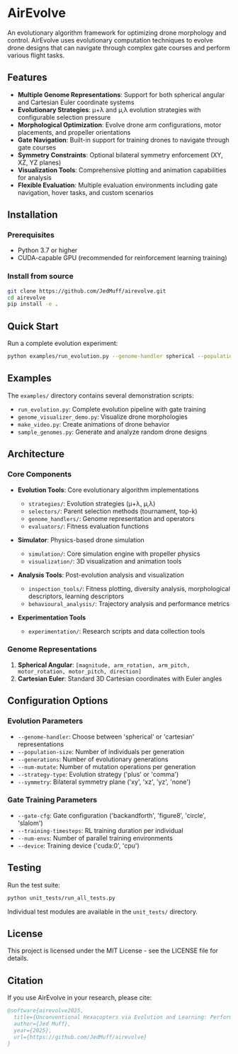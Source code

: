 # AirEvolve

An evolutionary algorithm framework for optimizing drone morphology and control. AirEvolve uses evolutionary computation techniques to evolve drone designs that can navigate through complex gate courses and perform various flight tasks.

## Features

- **Multiple Genome Representations**: Support for both spherical angular and Cartesian Euler coordinate systems
- **Evolutionary Strategies**: μ+λ and μ,λ evolution strategies with configurable selection pressure
- **Morphological Optimization**: Evolve drone arm configurations, motor placements, and propeller orientations
- **Gate Navigation**: Built-in support for training drones to navigate through gate courses
- **Symmetry Constraints**: Optional bilateral symmetry enforcement (XY, XZ, YZ planes)
- **Visualization Tools**: Comprehensive plotting and animation capabilities for analysis
- **Flexible Evaluation**: Multiple evaluation environments including gate navigation, hover tasks, and custom scenarios

## Installation

### Prerequisites

- Python 3.7 or higher
- CUDA-capable GPU (recommended for reinforcement learning training)

### Install from source

```bash
git clone https://github.com/JedMuff/airevolve.git
cd airevolve
pip install -e .
```

## Quick Start

Run a complete evolution experiment:

```bash
python examples/run_evolution.py --genome-handler spherical --population-size 50 --generations 100 --gate-cfg figure8
```
## Examples

The `examples/` directory contains several demonstration scripts:

- `run_evolution.py`: Complete evolution pipeline with gate training
- `genome_visualizer_demo.py`: Visualize drone morphologies
- `make_video.py`: Create animations of drone behavior
- `sample_genomes.py`: Generate and analyze random drone designs

## Architecture

### Core Components

- **Evolution Tools**: Core evolutionary algorithm implementations
  - `strategies/`: Evolution strategies (μ+λ, μ,λ)
  - `selectors/`: Parent selection methods (tournament, top-k)
  - `genome_handlers/`: Genome representation and operators
  - `evaluators/`: Fitness evaluation functions

- **Simulator**: Physics-based drone simulation
  - `simulation/`: Core simulation engine with propeller physics
  - `visualization/`: 3D visualization and animation tools

- **Analysis Tools**: Post-evolution analysis and visualization
  - `inspection_tools/`: Fitness plotting, diversity analysis, morphological descriptors, learning descriptors
  - `behavioural_analysis/`: Trajectory analysis and performance metrics

- **Experimentation Tools**
  - `experimentation/`: Research scripts and data collection tools

### Genome Representations

1. **Spherical Angular**: `[magnitude, arm_rotation, arm_pitch, motor_rotation, motor_pitch, direction]`
2. **Cartesian Euler**: Standard 3D Cartesian coordinates with Euler angles

## Configuration Options

### Evolution Parameters

- `--genome-handler`: Choose between 'spherical' or 'cartesian' representations
- `--population-size`: Number of individuals per generation
- `--generations`: Number of evolutionary generations
- `--num-mutate`: Number of mutation operations per generation
- `--strategy-type`: Evolution strategy ('plus' or 'comma')
- `--symmetry`: Bilateral symmetry plane ('xy', 'xz', 'yz', 'none')

### Gate Training Parameters

- `--gate-cfg`: Gate configuration ('backandforth', 'figure8', 'circle', 'slalom')
- `--training-timesteps`: RL training duration per individual
- `--num-envs`: Number of parallel training environments
- `--device`: Training device ('cuda:0', 'cpu')

## Testing

Run the test suite:

```bash
python unit_tests/run_all_tests.py
```

Individual test modules are available in the `unit_tests/` directory.

## License

This project is licensed under the MIT License - see the LICENSE file for details.

## Citation

If you use AirEvolve in your research, please cite:

```bibtex
@software{airevolve2025,
  title={Unconventional Hexacopters via Evolution and Learning: Performance Gains and New Insights},
  author={Jed Muff},
  year={2025},
  url={https://github.com/JedMuff/airevolve}
}
```
